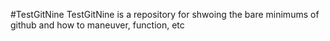 
#TestGitNine
TestGitNine is a repository for shwoing the bare minimums of github and how to maneuver, function, etc
